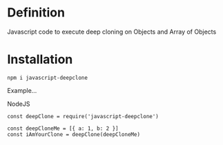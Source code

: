 # Definition

Javascript code to execute deep cloning on Objects and Array of Objects

# Installation

`npm i javascript-deepclone`

Example...

NodeJS

```
const deepClone = require('javascript-deepclone')

const deepCloneMe = [{ a: 1, b: 2 }]
const iAmYourClone = deepClone(deepCloneMe)

```
